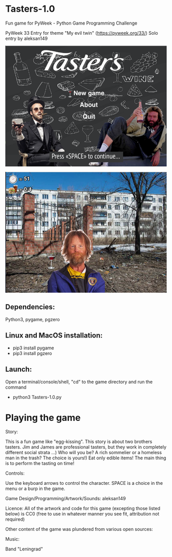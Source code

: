 # Tasters-1.0
 Fun game for PyWeek - Python Game Programming Challenge

PyWeek 33 Entry for theme "My evil twin" 
(https://pyweek.org/33/)
Solo entry by aleksan149


![Иллюстрация к проекту](https://github.com/aleksan149/Tasters-1.0/blob/main/screen1.png)

![Иллюстрация к проекту](https://github.com/aleksan149/Tasters-1.0/blob/main/screen2.png)


## Dependencies:
Python3, pygame, pgzero

## Linux and MacOS installation:
* pip3 install pygame
* pip3 install pgzero

## Launch:
Open a terminal/console/shell, "cd" to the game directory and run the command
* python3 Tasters-1.0.py






# Playing the game


Story:

This is a fun game like "egg-kissing".
This story is about two brothers tasters. Jim and James are professional tasters, but they work in completely different social strata ...) Who will you be? A rich sommelier or a homeless man in the trash? The choice is yours!) Eat only edible items!
  The main thing is to perform the tasting on time!

Controls:

Use the keyboard arrows to control the character. SPACE is a choice in the menu or a burp in the game.


Game Design/Programming/Artwork/Sounds: aleksan149



Licence: All of the artwork and code for this game (excepting those listed below) is CC0 (free to use in whatever manner you see fit, attribution not required)

Other content of the game was plundered from various open sources:

Music:

Band "Leningrad"

